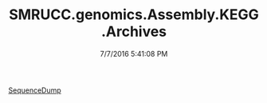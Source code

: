 ﻿---
title: SMRUCC.genomics.Assembly.KEGG.Archives
date: 7/7/2016 5:41:08 PM
---

[SequenceDump](T-SMRUCC.genomics.Assembly.KEGG.Archives.SequenceDump.html)
